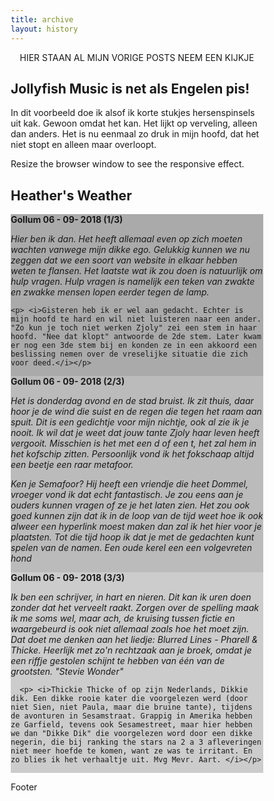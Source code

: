 ```yaml
---
title: archive
layout: history
---
```


<p style="text-align: center;   text-transform: uppercase;">Hier staan al mijn vorige posts neem een kijkje</p>

<!DOCTYPE html>
<html lang="en">
<head>
<title>Jollyfish Music</title>
<meta charset="utf-8">
<meta name="viewport" content="width=device-width, initial-scale=1">
<style>
* {
    box-sizing: border-box;
}

body {
    font-family: Montserrat Thin, Helvetica, sans-serif;
}

/* Style the header */
.header {
    background-color: #f1f1f1;
    padding: 30px;
    text-align: center;
    font-size: 30px;
}

/* Create three equal columns that floats next to each other */
.column {
    float: left;
    width: 33.33%;
    padding: 10px;
    height: 400px; /* Should be removed. Only for demonstration */
  
}

/* Clear floats after the columns */
.row:after {
    content: "";
    display: table;
    clear: both;
}

/* Style the footer */
.footer {
    background-color: #f1f1f1;
    padding: 10px;
    text-align: center;
}

/* Responsive layout - makes the three columns stack on top of each other instead of next to each other */
@media (max-width: 600px) {
    .column {
        width: 100%;
    }
}
</style>
</head>
<body>

<h2>Jollyfish Music is net als Engelen pis! </h2>
<p>In dit voorbeeld doe ik alsof ik korte stukjes hersenspinsels uit kak. Gewoon omdat het kan. Het lijkt op verveling, alleen dan anders. Het is nu eenmaal zo druk in mijn hoofd, dat het niet stopt en alleen maar overloopt.</p>
<p>Resize the browser window to see the responsive effect.</p>

<div class="header">
  <h2>Heather's Weather</h2>
</div>

<div class="row">
  <div class="column" style="background-color:#aaa;"> <b>Gollum 06 - 09- 2018 (1/3)</b>
    <p><i>
    Hier ben ik dan. Het heeft allemaal even op zich moeten wachten vanwege mijn dikke ego. Gelukkig kunnen we nu zeggen dat we een soort van website in elkaar hebben weten te flansen. Het laatste wat ik zou doen is natuurlijk om hulp vragen. Hulp vragen is namelijk een teken van zwakte en zwakke mensen lopen eerder tegen de lamp.</i></p>

    <p> <i>Gisteren heb ik er wel aan gedacht. Echter is mijn hoofd te hard en wil niet luisteren naar een ander. "Zo kun je toch niet werken Zjoly" zei een stem in haar hoofd. "Nee dat klopt" antwoorde de 2de stem. Later kwam er nog een 3de stem bij en konden ze in een akkoord een beslissing nemen over de vreselijke situatie die zich voor deed.</i></p> 

  </div>
  
  <div class="column" style="background-color:#bbb;"> <b>Gollum 06 - 09- 2018 (2/3)</b>
<p><em> Het is donderdag avond en de stad bruist. Ik zit thuis, daar hoor je de wind die suist en de regen die tegen het raam aan spuit. Dit is een gedichtje voor mijn nichtje, ook al zie ik je nooit. Ik wil dat je weet dat jouw tante Zjoly haar leven heeft vergooit. Misschien is het met een d of een t, het zal hem in het kofschip zitten. Persoonlijk vond ik het fokschaap altijd een beetje een raar metafoor. 

<p>  Ken je Semafoor? Hij heeft een vriendje die heet Dommel, vroeger vond ik dat echt fantastisch. Je zou eens aan je ouders kunnen vragen of ze je het laten zien. Het zou ook goed kunnen zijn dat ik in de loop van de tijd weet hoe ik ook alweer een hyperlink moest maken dan zal ik het hier voor je plaatsten. Tot die tijd hoop ik dat je met de gedachten kunt spelen van de namen. Een oude kerel een een volgevreten hond</em></p>

  </div>


  <div class="column" style="background-color:#ccc;"> <b>Gollum 06 - 09- 2018 (3/3)</b>
    <p><i>Ik ben een schrijver, in hart en nieren. Dit kan ik uren doen zonder dat het verveelt raakt. Zorgen over de spelling maak ik me soms wel, maar ach, de kruising tussen fictie en waargebeurd is ook niet allemaal zoals hoe het moet zijn. Dat doet me denken aan het liedje: Blurred Lines - Pharell & Thicke. Heerlijk met zo'n rechtzaak aan je broek, omdat je een riffje gestolen schijnt te hebben van één van de grootsten. "Stevie Wonder"
      </i></p>

      <p> <i>Thickie Thicke of op zijn Nederlands, Dikkie dik. Een dikke rooie kater die voorgelezen werd (door niet Sien, niet Paula, maar die bruine tante), tijdens de avonturen in Sesamstraat. Grappig in Amerika hebben ze Garfield, tevens ook Sesamestreet, maar hier hebben we dan "Dikke Dik" die voorgelezen word door een dikke negerin, die bij ranking the stars na 2 a 3 afleveringen niet meer hoefde te komen, want ze was te irritant. En zo blies ik het verhaaltje uit. Mvg Mevr. Aart. </i></p>

  </div>
</div>

<div class="footer">
  <p>Footer</p>
</div>

</body>
</html>
